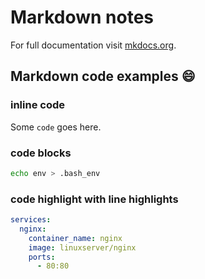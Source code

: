 # Markdown notes

For full documentation visit [mkdocs.org](https://www.mkdocs.org).

## Markdown code examples :smile:

### inline code

Some `code` goes here.

### code blocks

``` bash
echo env > .bash_env
```

### code highlight with line highlights

``` yaml hl_lines="4"
services:
  nginx:
    container_name: nginx
    image: linuxserver/nginx
    ports:
      - 80:80
```
